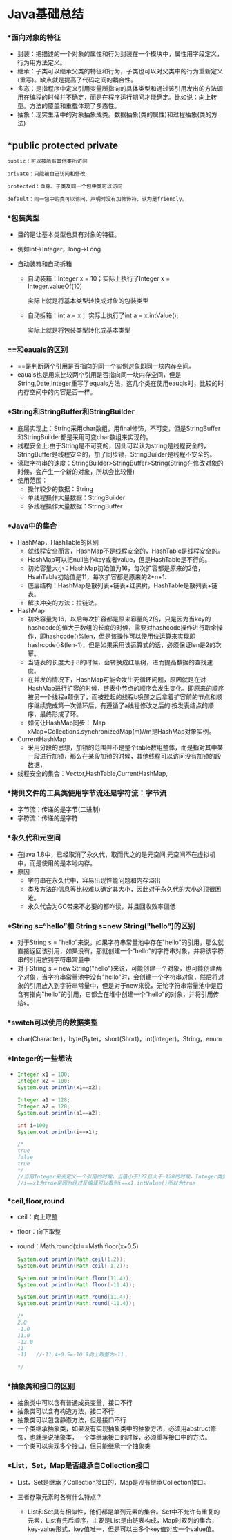 # Java基础总结

### *面向对象的特征

+ 封装：把描述的一个对象的属性和行为封装在一个模块中，属性用字段定义，行为用方法定义。
+ 继承：子类可以继承父类的特征和行为，子类也可以对父类中的行为重新定义(重写)。缺点就是提高了代码之间的耦合性。
+ 多态：是指程序中定义引用变量所指向的具体类型和通过该引用发出的方法调用在编程的时候并不确定，而是在程序运行期间才能确定。比如说：向上转型。方法的覆盖和重载体现了多态性。
+ 抽象：现实生活中的对象抽象成类。数据抽象(类的属性)和过程抽象(类的方法)

## *public protected private

~~~ java
public：可以被所有其他类所访问

private：只能被自己访问和修改

protected：自身、子类及同一个包中类可以访问

default：同一包中的类可以访问，声明时没有加修饰符，认为是friendly。
~~~

### *包装类型

+ 目的是让基本类型也具有对象的特征。

+ 例如int->Integer，long->Long

+ 自动装箱和自动拆箱

  + 自动装箱：Integer x = 10；实际上执行了Integer x = Integer.valueOf(10) 

    实际上就是将基本类型转换成对象的包装类型

  + 自动拆箱：int a = x； 实际上执行了int a = x.intValue(); 

    实际上就是将包装类型转化成基本类型

### ==和eauals的区别

+ ==是判断两个引用是否指向的同一个实例对象即同一块内存空间。
+ eauals也是用来比较两个引用是否指向同一块内存空间，但是String,Date,Integer重写了equals方法，这几个类在使用eauqls时，比较的时内存空间中的内容是否一样。

### *String和StringBuffer和StringBuilder

+ 底层实现上：String采用char数组，用final修饰，不可变，但是StringBuffer和StringBuilder都是采用可变char数组来实现的。
+ 线程安全上:由于String是不可变的，因此可以认为string是线程安全的，StringBuffer是线程安全的，加了同步锁，StringBuilder是线程不安全的。
+ 读取字符串的速度：StringBuilder>StringBuffer>String(String在修改对象的时候，会产生一个新的对象，所以会比较慢)
+ 使用范围：
  + 操作较少的数据：String
  + 单线程操作大量数据：StringBuilder
  + 多线程操作大量数据：StringBuffer

### *Java中的集合

+ HashMap，HashTable的区别
  + 就线程安全而言，HashMap不是线程安全的，HashTable是线程安全的。
  + HashMap可以把null当作key或者value，但是HashTable是不行的。
  + 初始容量大小：HashMap初始值为16，每次扩容都是原来的2倍，HsahTable初始值是11，每次扩容都是原来的2*n+1.
  + 底层结构：HashMap是散列表+链表+红黑树，HashTable是散列表+链表。
  + 解决冲突的方法：拉链法。
+ HashMap
  + 初始容量为16，以后每次扩容都是原来容量的2倍，只是因为当key的hashcode的值大于数组的长度的时候，需要对hashcode操作进行取余操作，即hashcode()%len，但是该操作可以使用位运算来实现即hashcode()&(len-1)，但是如果采用该运算式的话，必须保证len是2的次幂。
  + 当链表的长度大于8的时候，会转换成红黑树，进而提高数据的查找速度。
  + 在并发的情况下，HashMap可能会发生死循环问题，原因就是在对HashMap进行扩容的时候，链表中节点的顺序会发生变化。即原来的顺序被另一个线程a颠倒了，而被挂起的线程b唤醒之后拿着扩容前的节点和顺序继续完成第一次循环后，有遵循了a线程修改之后的i按发表结点的顺序，最终形成了环。
  + 如何让HashMap同步： Map xMap=Collections.synchronizedMap(m)//m是HashMap对象实例。
+ CurrentHashMap
  + 采用分段的思想，加锁的范围并不是整个table数组整体，而是指对其中某一段进行加锁，那么在某段加锁的时候，其他线程可以访问没有加锁的段数据，
+ 线程安全的集合：Vector,HashTable,CurrentHashMap,

### *拷贝文件的工具类使用字节流还是字符流：字节流

+ 字节流：传递的是字节(二进制)
+ 字符流：传递的是字符

### *永久代和元空间

+ 在java 1.8中，已经取消了永久代，取而代之的是元空间.元空间不在虚拟机中，而是使用的是本地内存。
+ 原因
  + 字符串在永久代中，容易出现性能问题和内存溢出
  + 类及方法的信息等比较难以确定其大小，因此对于永久代的大小这顶很困难。
  + 永久代会为GC带来不必要的都咋读，并且回收效率偏低

### *String s=“hello”和 String s=new String("hello")的区别

+ 对于String s = “hello”来说，如果字符串常量池中存在"hello"的引用，那么就直接返回该引用，如果没有，那就创建一个“hello”的字符串对象，并将该字符串的引用放到字符串常量中
+ 对于String s = new String("hello")来说，可能创建一个对象，也可能创建两个对象，当字符串常量池中没有"hello"时，会创建一个字符串对象，然后将对象的引用放入到字符串常量中，但是对于new来说，无论字符串常量池中是否含有指向"hello"的引用，它都会在堆中创建一个"hello"的对象，并将引用传给s。

### *switch可以使用的数据类型

+ char(Character)，byte(Byte)，short(Short)，int(Integer)，String，enum

### *Integer的一些想法

+ ~~~ java
  Integer x1 = 100;
  Integer x2 = 100;
  System.out.println(x1==x2);
  
  Integer a1 = 128;
  Integer a2 = 128;
  System.out.println(a1==a2);
  
  int i=100;
  System.out.println(i==x1);
  
  /*
  true
  false
  true
  */
  //当用Integer来去定义一个引用的时候，当值小于127且大于-128的时候，Integer类型实在内存栈中创建值得，所有得引用会指向同一个栈中得元素。当值大于127得时候，那么每个Integer对象就会用new去实例化一个对象，并将对象的引用返回给变量。
  //i==x1为true是因为经过反编译可以看到i==x1.intValue()所以为true
  
  ~~~

### *ceil,floor,round

+ ceil：向上取整

+ floor：向下取整

+ round：Math.round(x)==Math.floor(x+0.5)

  ~~~ java
  System.out.println(Math.ceil(1.2));
  System.out.println(Math.ceil(-1.2));
  
  System.out.println(Math.floor(11.4));
  System.out.println(Math.floor(-11.4));
  
  System.out.println(Math.round(11.4));
  System.out.println(Math.round(-11.4));
  
  /*
  2.0
  -1.0
  11.0
  -12.0
  11
  -11   //-11.4+0.5=-10.9向上取整为-11
  
  */
  ~~~

### *抽象类和接口的区别

+ 抽象类中可以含有普通成员变量，接口不行
+ 抽象类可以含有构造方法，接口不行
+ 抽象类可以包含静态方法，但是接口不行
+ 一个类继承抽象类，如果没有实现抽象类中的抽象方法，必须用abstruct修饰，也就是说抽象类，一个类继承接口的时候，必须重写接口中的方法。
+ 一个类可以实现多个接口，但只能继承一个抽象类

### *List，Set，Map是否继承自Collection接口

+ List，Set是继承了Collection接口的，Map是没有继承Collection接口。

+ 三者存取元素时各有什么特点？
  + List和Set具有相似性，他们都是单列元素的集合。Set中不允许有重复的元素，List有先后顺序，主要是List是由链表构成，Map时双列的集合，key-value形式，key值唯一，但是可以由多个key值对应一个value值。